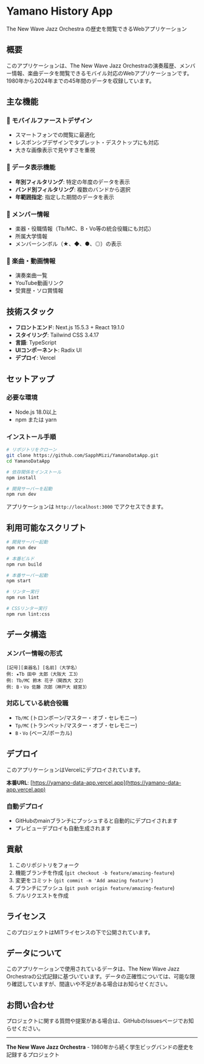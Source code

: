 # Yamano History App

The New Wave Jazz Orchestra の歴史を閲覧できるWebアプリケーション

## 概要

このアプリケーションは、The New Wave Jazz Orchestraの演奏履歴、メンバー情報、楽曲データを閲覧できるモバイル対応のWebアプリケーションです。1980年から2024年までの45年間のデータを収録しています。

## 主な機能

### 📱 モバイルファーストデザイン
- スマートフォンでの閲覧に最適化
- レスポンシブデザインでタブレット・デスクトップにも対応
- 大きな画像表示で見やすさを重視

### 🎵 データ表示機能
- **年別フィルタリング**: 特定の年度のデータを表示
- **バンド別フィルタリング**: 複数のバンドから選択
- **年範囲指定**: 指定した期間のデータを表示

### 👥 メンバー情報
- 楽器・役職情報（Tb/MC、B・Vo等の統合役職にも対応）
- 所属大学情報
- メンバーシンボル（★、◆、●、◎）の表示

### 🎼 楽曲・動画情報
- 演奏楽曲一覧
- YouTube動画リンク
- 受賞歴・ソロ賞情報

## 技術スタック

- **フロントエンド**: Next.js 15.5.3 + React 19.1.0
- **スタイリング**: Tailwind CSS 3.4.17
- **言語**: TypeScript
- **UIコンポーネント**: Radix UI
- **デプロイ**: Vercel

## セットアップ

### 必要な環境
- Node.js 18.0以上
- npm または yarn

### インストール手順

```bash
# リポジトリをクローン
git clone https://github.com/SapphMizi/YamanoDataApp.git
cd YamanoDataApp

# 依存関係をインストール
npm install

# 開発サーバーを起動
npm run dev
```

アプリケーションは `http://localhost:3000` でアクセスできます。

## 利用可能なスクリプト

```bash
# 開発サーバー起動
npm run dev

# 本番ビルド
npm run build

# 本番サーバー起動
npm start

# リンター実行
npm run lint

# CSSリンター実行
npm run lint:css
```

## データ構造

### メンバー情報の形式
```
[記号][楽器名] [名前]（大学名）
例: ★Tb 田中 太郎（大阪大 工3）
例: Tb/MC 鈴木 花子（関西大 文2）
例: B・Vo 佐藤 次郎（神戸大 経営3）
```

### 対応している統合役職
- `Tb/MC` (トロンボーン/マスター・オブ・セレモニー)
- `Tp/MC` (トランペット/マスター・オブ・セレモニー)
- `B・Vo` (ベース/ボーカル)

## デプロイ

このアプリケーションはVercelにデプロイされています。

**本番URL**: [https://yamano-data-app.vercel.app](https://yamano-data-app.vercel.app)

### 自動デプロイ
- GitHubのmainブランチにプッシュすると自動的にデプロイされます
- プレビューデプロイも自動生成されます

## 貢献

1. このリポジトリをフォーク
2. 機能ブランチを作成 (`git checkout -b feature/amazing-feature`)
3. 変更をコミット (`git commit -m 'Add amazing feature'`)
4. ブランチにプッシュ (`git push origin feature/amazing-feature`)
5. プルリクエストを作成

## ライセンス

このプロジェクトはMITライセンスの下で公開されています。

## データについて

このアプリケーションで使用されているデータは、The New Wave Jazz Orchestraの公式記録に基づいています。データの正確性については、可能な限り確認していますが、間違いや不足がある場合はお知らせください。

## お問い合わせ

プロジェクトに関する質問や提案がある場合は、GitHubのIssuesページでお知らせください。

---

**The New Wave Jazz Orchestra** - 1980年から続く学生ビッグバンドの歴史を記録するプロジェクト